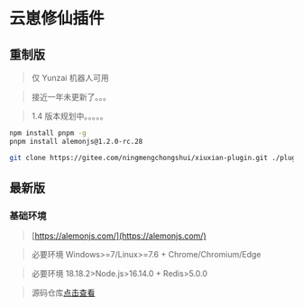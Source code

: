 # 云崽修仙插件

## 重制版

> 仅 Yunzai 机器人可用

> 接近一年未更新了。。。

> 1.4 版本规划中。。。。。

```sh
npm install pnpm -g
pnpm install alemonjs@1.2.0-rc.28
```

```sh
git clone https://gitee.com/ningmengchongshui/xiuxian-plugin.git ./plugins/xiuxian-plugin
```

## 最新版

### 基础环境

> [https://alemonjs.com/](https://alemonjs.com/)

> 必要环境 Windows>=7/Linux>=7.6 + Chrome/Chromium/Edge

> 必要环境 18.18.2>Node.js>16.14.0 + Redis>5.0.0

> 源码仓库[点击查看](https://github.com/ningmengchongshui/xiuxian-plugin)
